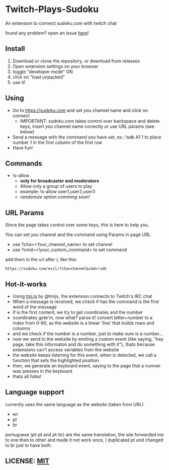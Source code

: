 # Twitch-Plays-Sudoku
An extension to connect sudoku.com with twitch chat

found any problem? open an issue [here](https://github.com/Matsukii/Twitch-Plays-Sudoku/issues/new)!

## Install
1. Download or clone the repository, or download from releases
2. Open extension settings on your browser
3. toggle "developer mode" ON
4. click on "load unpacked"
5. use it!

## Using
* Go to https://sudoku.com and set you channel name and click on connect
  * IMPORTANT: sudoku.com takes control over backspace and delete keys, insert you channel name correctly or use URL params (see below)
* Send a message with the command you have set, ex.: !sdk A1 1 to place number 1 in the first column of the first row
* Have fun!

## Commands

* !s-allow
    * **only for broadcaster and moderators**
    * Allow only a group of users to play 
    * example: !s-allow user1,user2,user3
    * _randomize option comming soon!_

## URL Params
Since the page takes control over some keys, this is here to help you.

You can set you channel and the command using Params in page URL
* use ?cha=<Your_channel_name> to set channel
* use ?cmd=<!your_custom_command> to set command

add them in the url after /, like this:
```
https://sudoku.com/evil/?cha=channel&cmd=!sdk
```

## Hot-it-works
* Using [tmi.js](https://github.com/tmijs/tmi.js) by @tmijs, the extension connects to Twitch's IRC chat
* When a message is received, we check if has the command is the first word of the message
* if is the first content, we try to get coordinates and the number
* coordinates gote'm, now what? parse it! convert letter+number to a index from 0-80, as the website is a linear 'line' that builds rows and columns
* and we check if the number is a number, just to make sure is a number...
* now we send to the website by emiting a custom event (like saying, "hey page, take this informaton and do something with it"), thats because extensions can't access variables from the website
* the website keeps listening for this event, when is detected, we call a function that sets the highlighted position
* then, we generate an keyboard event, saying to the page that a numver was presses in the keyboard
* thats all folks! 

## Language support
currently uses the same language as the website (taken from URL)
* en
* pt
* br

portuguese (pt-pt and pt-br) are the same translation, the site forwarded me to one then to other and made it not work once, I duplicated pt and changed to br just to have both.

## LICENSE: [MIT](https://github.com/Matsukii/Twitch-Plays-Sudoku/blob/main/LICENSE)
